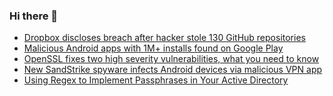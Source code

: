 ### Hi there 👋

<!--START_SECTION:feed-->
* [Dropbox discloses breach after hacker stole 130 GitHub repositories](https://www.bleepingcomputer.com/news/security/dropbox-discloses-breach-after-hacker-stole-130-github-repositories/)
* [Malicious Android apps with 1M+ installs found on Google Play](https://www.bleepingcomputer.com/news/security/malicious-android-apps-with-1m-plus-installs-found-on-google-play/)
* [OpenSSL fixes two high severity vulnerabilities, what you need to know](https://www.bleepingcomputer.com/news/security/openssl-fixes-two-high-severity-vulnerabilities-what-you-need-to-know/)
* [New SandStrike spyware infects Android devices via malicious VPN app](https://www.bleepingcomputer.com/news/security/new-sandstrike-spyware-infects-android-devices-via-malicious-vpn-app/)
* [Using Regex to Implement Passphrases in Your Active Directory](https://www.bleepingcomputer.com/news/microsoft/using-regex-to-implement-passphrases-in-your-active-directory/)
<!--END_SECTION:feed-->

<!--
**frankenk/frankenk** is a ✨ _special_ ✨ repository because its `README.md` (this file) appears on your GitHub profile.

Here are some ideas to get you started:

- 🔭 I’m currently working on ...
- 🌱 I’m currently learning ...
- 👯 I’m looking to collaborate on ...
- 🤔 I’m looking for help with ...
- 💬 Ask me about ...
- 📫 How to reach me: ...
- 😄 Pronouns: ...
- ⚡ Fun fact: ...
-->



